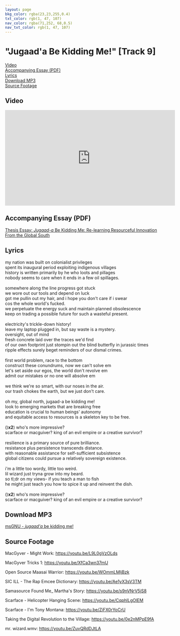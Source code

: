 ```yaml
---
layout: page
bkg_color: rgba(23,23,255,0.4)
txt_color: rgb(1, 47, 107)
nav_color: rgba(71,252, 68,0.5)
nav_txt_color: rgb(1, 47, 107)
---
```


# "Jugaad'a Be Kidding Me!" [Track 9]

[Video](#video)<br>
[Accompanying Essay (PDF)](#pdf)<br>
[Lyrics](#lyrics)<br>
[Download MP3](#mp3)<br>
[Source Footage](#foot)

<!-- ## Background & Credits -->

<h2 id='video'> Video </h2>

<div class="embed-responsive embed-responsive-16by9">
  <iframe width="560" height="315" src="https://www.youtube.com/embed/DmHZRpBI1os" frameborder="0" allowfullscreen></iframe>
</div>

<h2 id='pdf'> Accompanying Essay (PDF) </h2>

[Thesis Essay: *Jugaad-a* Be Kidding Me: Re-learning Resourceful Innovation From the Global South](/pdfs/chelsea_palmer_2015_SIC_essay8.pdf)

<h2 id='lyrics'> Lyrics </h2>

my nation was built on colonialist privileges<br>
spent its inaugural period exploiting indigenous villages<br>
history is written primarily by he who loots and pillages<br>
nobody seems to care when it ends in a few oil spillages.<br>
<br>
somewhere along the line progress got stuck<br>
we wore out our tools and depend on luck<br>
got me pullin out my hair, and i hope you don't care if i swear<br>
cos the whole world's fucked.<br>
we perpetuate the energy suck and maintain planned obsolescence<br>
keep on trading a possible future for such a wasteful present.<br>
<br>
electricity's trickle-down history!<br>
leave my laptop plugged in, but say waste is a mystery.<br>
oversight, out of mind<br>
fresh concrete laid over the traces we'd find<br>
of our own footprint just stompin out the blind butterfly in jurassic times<br>
ripple effects surely beget reminders of our dismal crimes.<br>
<br>
first world problem, race to the bottom<br>
construct these conundrums, now we can't solve em<br>
let's set aside our egos, the world don't revolve em<br>
admit our mistakes or no one will absolve em<br>
<br>
we think we're so smart, with our noses in the air.<br>
our trash chokes the earth, but we just don't care.<br>
<br>
oh my, global north, jugaad-a be kidding me!<br>
look to emerging markets that are breaking free<br>
education is crucial to human beings' autonomy<br>
and equitable access to resources is a skeleton key to be free.<br>
<br>
()<b>x2</b>) who's more impressive?<br>
scarface or macguiver?
king of an evil empire or a creative survivor?<br>
<br>
resilience is a primary source of pure brilliance.<br>
resistance plus persistence transcends distance.<br>
with reasonable assistance for self-sufficient subsistence<br>
global citizens could pursue a relatively sovereign existence.<br>
<br>
i'm a little too wordy, little too weird.<br>
lil wizard just tryna grow into my beard.<br>
so tl;dr on my views- if you teach a man to fish<br>
he might just teach you how to spice it up and reinvent the dish.<br>
<br>
()<b>x2</b>) who's more impressive?<br>
scarface or macguiver?
king of an evil empire or a creative survivor?<br>


<h2 id='mp3'> Download MP3 </h2>

[msGNU - *jugaad'a* be kidding me!](/mp3s/msGNU-IOT.mp3)


## Source Footage

MacGyver - Might Work: https://youtu.be/L9L0gVzOLds

MacGyver Tricks 1: https://youtu.be/XfCa3wn37mU

Open Source Maasai Warrior: https://youtu.be/WOmmLMljBzk

SIC ILL - The Rap Emcee Dictionary: https://youtu.be/Ae1yX3sV3TM

Samasource Found Me_ Martha's Story: https://youtu.be/s9nVNrV5jS8

Scarface - Helicopter Hanging Scene: https://youtu.be/CqphlLgOlEM

Scarface - I'm Tony Montana: https://youtu.be/ZiFX0rYoCrU

Taking the Digital Revolution to the Village: https://youtu.be/0e2nMPpE9fA

mr. wizard.wmv: https://youtu.be/ZuvQRdDJtLA
